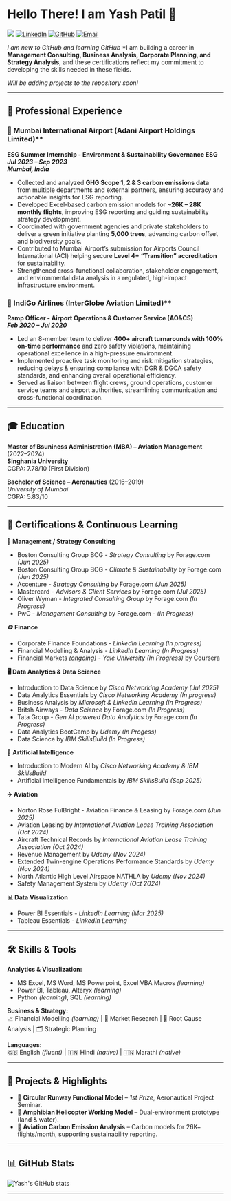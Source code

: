 # Hello There! I am Yash Patil 👋

[![](https://komarev.com/ghpvc/?username=yrp-yashpatil&flat-square)](https://github.com/yrp-yashpatil)  [![LinkedIn](https://img.shields.io/badge/LinkedIn-Connect-white?logo=linkedin)](https://linkedin.com/in/yashpatil08)  [![GitHub](https://img.shields.io/badge/GitHub-Follow-white?logo=github)](https://github.com/yrp-yashpatil)  [![Email](https://img.shields.io/badge/Email-Contact%20Me-white?logo=email)](mailto:yrp.yashpatil@outlook.com)  

*I am new to GitHub and learning GitHub*
*I am building a career in **Management Consulting, Business Analysis, Corporate Planning, and Strategy Analysis**, and these certifications reflect my commitment to developing the skills needed in these fields.

*Will be adding projects to the repository soon!*

---

## 💼 Professional Experience

### 🌱 Mumbai International Airport (Adani Airport Holdings Limited)** <br>
**ESG Summer Internship - Environment & Sustainability Governance ESG** <br>
**_Jul 2023 – Sep 2023_** <br>
**_Mumbai, India_** <br>
- Collected and analyzed **GHG Scope 1, 2 & 3 carbon emissions data** from multiple departments and external partners, ensuring accuracy and actionable insights for ESG reporting.
- Developed Excel-based carbon emission models for **~26K – 28K monthly flights**, improving ESG reporting and guiding sustainability strategy development.
- Coordinated with government agencies and private stakeholders to deliver a green initiative planting **5,000 trees**, advancing carbon offset and biodiversity goals.
- Contributed to Mumbai Airport’s submission for Airports Council International (ACI) helping secure **Level 4+ “Transition” accreditation** for sustainability.
- Strengthened cross-functional collaboration, stakeholder engagement, and environmental data analysis in a regulated, high-impact infrastructure environment.


### 🛫 IndiGo Airlines (InterGlobe Aviation Limited)** <br>
**Ramp Officer - Airport Operations & Customer Service (AO&CS)** <br> 
**_Feb 2020 – Jul 2020_** <br>
- Led an 8-member team to deliver **400+ aircraft turnarounds with 100% on-time performance** and zero safety violations, maintaining operational excellence in a high-pressure environment.
- Implemented proactive task monitoring and risk mitigation strategies, reducing delays & ensuring compliance with DGR & DGCA safety standards, and enhancing overall operational efficiency.
- Served as liaison between flight crews, ground operations, customer service teams and airport authorities, streamlining communication and cross-functional coordination.

---

## 🎓 Education  
**Master of Bsuniness Administration (MBA) – Aviation Management** (2022–2024)  <br>
  **Singhania University** <br>
    CGPA: 7.78/10 (First Division)  <br>

**Bachelor of Science – Aeronautics** (2016–2019) <br>
 *University of Mumbai* <br>
  CGPA: 5.83/10 <br>

---

## 📜 Certifications & Continuous Learning

**💼 Management / Strategy Consulting**
- Boston Consulting Group BCG - *Strategy Consulting* by Forage.com *(Jun 2025)* 
- Boston Consulting Group BCG - *Climate & Sustainability* by Forage.com *(Jun 2025)* 
- Accenture - *Strategy Consulting* by Forage.com *(Jun 2025)*
- Mastercard - *Advisors & Client Services* by Forage.com *(Jul 2025)* 
- Oliver Wyman - *Integrated Consulting Group* by Forage.com *(In Progress)*
- PwC - *Management Consulting* by Forage.com  - *(In Progress)* 

**🪙 Finance**
- Corporate Finance Foundations - *LinkedIn Learning* *(In progress)* 
- Financial Modelling & Analysis - *LinkedIn Learning* *(In Progress)*
- Financial Markets *(ongoing)* - *Yale University* *(In Progress)* by Coursera
 
**🖥️ Data Analytics & Data Science**
- Introduction to Data Science by *Cisco Networking Academy* *(Jul 2025)*
- Data Analytics Essentials by *Cisco Networking Academy* *(In progress)*
- Business Analysis by *Microsoft & LinkedIn Learning*  *(In Progress)* 
- Britsh Airways - *Data Science* by Forage.com *(In Progress)*
- Tata Group - *Gen AI powered Data Analytics* by Forage.com *(In Progress)*
- Data Analytics BootCamp by *Udemy* *(In Progess)*
- Data Science by *IBM SkillsBuild* *(In Progress)*

**🤖 Artificial Intelligence**
- Introduction to Modern AI by *Cisco Networking Academy & IBM SkillsBuild*
- Artificial Intelligence Fundamentals by *IBM SkillsBuild* *(Sep 2025)*

**✈️ Aviation**
- Norton Rose FulBright - Aviation Finance & Leasing by Forage.com *(Jun 2025)*
- Aviation Leasing by *International Aviation Lease Training Association* *(Oct 2024)* 
- Aircraft Technical Records by *International Aviation Lease Training Association* *(Oct 2024)* 
- Revenue Management by *Udemy* *(Nov 2024)*  
- Extended Twin-engine Operations Performance Standards by *Udemy* *(Nov 2024)*
- North Atlantic High Level Airspace NATHLA by *Udemy* *(Nov 2024)*
- Safety Management System by *Udemy* *(Oct 2024)*

**📊 Data Visualization**
- Power BI Essentials - *LinkedIn Learning* *(Mar 2025)*
- Tableau Essentials - *LinkedIn Learning*


---

## 🛠️ Skills & Tools  
**Analytics & Visualization:**  
- MS Excel, MS Word, MS Powerpoint, Excel VBA Macros *(learning)*
- Power BI, Tableau, Alteryx *(learning)*
- Python *(learning)*, SQL *(learning)*

**Business & Strategy:**  
📈 Financial Modelling *(learning)* | 🔎 Market Research | 🧩 Root Cause Analysis | 🗂️ Strategic Planning

**Languages:**  
🇬🇧 English *(fluent)* | 🇮🇳 Hindi *(native)* | 🇮🇳 Marathi *(native)*

---

## 🚀 Projects & Highlights  
- 🛫 **Circular Runway Functional Model** – *1st Prize*, Aeronautical Project Seminar.  
- 🚁 **Amphibian Helicopter Working Model** – Dual-environment prototype (land & water). 
- 🌱 **Aviation Carbon Emission Analysis** – Carbon models for 26K+ flights/month, supporting sustainability reporting.

---

## 📊 GitHub Stats  
![Yash's GitHub stats](https://github-readme-stats.vercel.app/api?username=yrp-yashpatil&show_icons=true&theme=tokyonight)  

---

